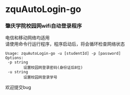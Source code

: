 # zquAutoLogin-go
### 肇庆学院校园网wifi自动登录程序
电信和移动网络均适用<br>
请使用命令行运行程序，程序启动后，将会循环检查网络状态<br>

```
Usage: zquAutoLogin-go -u [studentId] -p [password]
Options:
 -p string
        设置校园网登录密码(身份证后8位)
 -u string
        设置校园网登录学号
```
欢迎提交bug<br>
